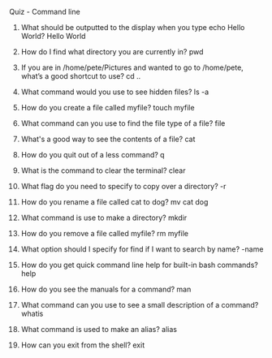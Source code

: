 Quiz - Command line

1. What should be outputted to the display when you type echo Hello World?
Hello World

2. How do I find what directory you are currently in?
pwd

3. If you are in /home/pete/Pictures and wanted to go to /home/pete, what’s a good shortcut to use?
cd ..

4. What command would you use to see hidden files?
ls -a

5. How do you create a file called myfile?
touch myfile

6. What command can you use to find the file type of a file?
file

7. What's a good way to see the contents of a file?
cat

8. How do you quit out of a less command?
q

9. What is the command to clear the terminal? 
clear

10. What flag do you need to specify to copy over a directory?
-r

11. How do you rename a file called cat to dog?
mv cat dog

12. What command is use to make a directory?
mkdir

13. How do you remove a file called myfile?
rm myfile

14. What option should I specify for find if I want to search by name?
-name

15. How do you get quick command line help for built-in bash commands?
help

16. How do you see the manuals for a command?
man

17. What command can you use to see a small description of a command?
whatis

18. What command is used to make an alias?
alias

19. How can you exit from the shell?
exit
